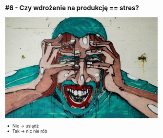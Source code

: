 ## #6 - Czy wdrożenie na produkcję == stres?

![](./resources/img/stress.jpg)

- Nie -> usiądź
- Tak -> nic nie rób